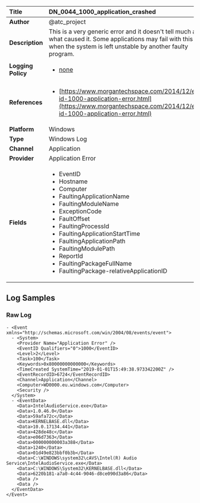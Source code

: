 | Title              | DN_0044_1000_application_crashed       |
|:-------------------|:------------------|
| **Author**         | @atc_project        |
| **Description**    | This is a very generic error and it doesn't tell much about what caused it. Some applications may fail with this error when the system is left unstable by another faulty program. |
| **Logging Policy** | <ul><li>[none](../Logging_Policies/none.md)</li></ul> |
| **References**     | <ul><li>[https://www.morgantechspace.com/2014/12/event-id-1000-application-error.html](https://www.morgantechspace.com/2014/12/event-id-1000-application-error.html)</li></ul> |
| **Platform**       | Windows    |
| **Type**           | Windows Log        |
| **Channel**        | Application     |
| **Provider**       | Application Error    |
| **Fields**         | <ul><li>EventID</li><li>Hostname</li><li>Computer</li><li>FaultingApplicationName</li><li>FaultingModuleName</li><li>ExceptionCode</li><li>FaultOffset</li><li>FaultingProcessId</li><li>FaultingApplicationStartTime</li><li>FaultingApplicationPath</li><li>FaultingModulePath</li><li>ReportId</li><li>FaultingPackageFullName</li><li>FaultingPackage-relativeApplicationID</li></ul> |


## Log Samples

### Raw Log

```
- <Event xmlns="http://schemas.microsoft.com/win/2004/08/events/event">
  - <System> 
    <Provider Name="Application Error" /> 
    <EventID Qualifiers="0">1000</EventID> 
    <Level>2</Level> 
    <Task>100</Task> 
    <Keywords>0x80000000000000</Keywords> 
    <TimeCreated SystemTime="2019-01-01T15:49:38.973342200Z" /> 
    <EventRecordID>6724</EventRecordID> 
    <Channel>Application</Channel> 
    <Computer>WD0000.eu.windows.com</Computer> 
    <Security /> 
  </System>
  - <EventData>
    <Data>IntelAudioService.exe</Data> 
    <Data>1.0.46.0</Data> 
    <Data>59afa72c</Data> 
    <Data>KERNELBASE.dll</Data> 
    <Data>10.0.17134.441</Data> 
    <Data>428de48c</Data> 
    <Data>e06d7363</Data> 
    <Data>000000000003a388</Data> 
    <Data>1240</Data> 
    <Data>01d49e823bbf0b3b</Data> 
    <Data>C:\WINDOWS\system32\cAVS\Intel(R) Audio Service\IntelAudioService.exe</Data> 
    <Data>C:\WINDOWS\System32\KERNELBASE.dll</Data> 
    <Data>6220b181-a7a0-4c44-9046-d8ce090d3a86</Data> 
    <Data /> 
    <Data />
  </EventData>
</Event>

```




